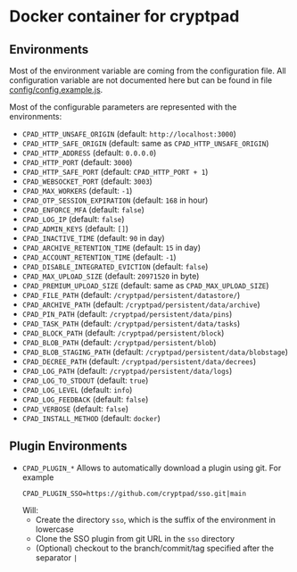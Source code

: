 # Docker container for cryptpad

## Environments
Most of the environment variable are coming from the configuration file.
All configuration variable are not documented here but can be found in file
[config/config.example.js](config/config.example.js).

Most of the configurable parameters are represented with the environments:
- `CPAD_HTTP_UNSAFE_ORIGIN` (default: `http://localhost:3000`)
- `CPAD_HTTP_SAFE_ORIGIN` (default: same as `CPAD_HTTP_UNSAFE_ORIGIN`)
- `CPAD_HTTP_ADDRESS` (default: `0.0.0.0`)
- `CPAD_HTTP_PORT` (default: `3000`)
- `CPAD_HTTP_SAFE_PORT` (default: `CPAD_HTTP_PORT + 1`)
- `CPAD_WEBSOCKET_PORT` (default: `3003`)
- `CPAD_MAX_WORKERS` (default: `-1`)
- `CPAD_OTP_SESSION_EXPIRATION` (default: `168` in hour)
- `CPAD_ENFORCE_MFA` (default: `false`)
- `CPAD_LOG_IP` (default: `false`)
- `CPAD_ADMIN_KEYS` (default: `[]`)
- `CPAD_INACTIVE_TIME` (default: `90` in day)
- `CPAD_ARCHIVE_RETENTION_TIME` (default: `15` in day)
- `CPAD_ACCOUNT_RETENTION_TIME` (default: `-1`)
- `CPAD_DISABLE_INTEGRATED_EVICTION` (default: `false`)
- `CPAD_MAX_UPLOAD_SIZE` (default: `20971520` in byte)
- `CPAD_PREMIUM_UPLOAD_SIZE` (default: same as `CPAD_MAX_UPLOAD_SIZE`)
- `CPAD_FILE_PATH` (default: `/cryptpad/persistent/datastore/`)
- `CPAD_ARCHIVE_PATH` (default: `/cryptpad/persistent/data/archive`)
- `CPAD_PIN_PATH` (default: `/cryptpad/persistent/data/pins`)
- `CPAD_TASK_PATH` (default: `/cryptpad/persistent/data/tasks`)
- `CPAD_BLOCK_PATH` (default: `/cryptpad/persistent/block`)
- `CPAD_BLOB_PATH` (default: `/cryptpad/persistent/blob`)
- `CPAD_BLOB_STAGING_PATH` (default: `/cryptpad/persistent/data/blobstage`)
- `CPAD_DECREE_PATH` (default: `/cryptpad/persistent/data/decrees`)
- `CPAD_LOG_PATH` (default: `/cryptpad/persistent/data/logs`)
- `CPAD_LOG_TO_STDOUT` (default: `true`)
- `CPAD_LOG_LEVEL` (default: `info`)
- `CPAD_LOG_FEEDBACK` (default: `false`)
- `CPAD_VERBOSE` (default: `false`)
- `CPAD_INSTALL_METHOD` (default: `docker`)

## Plugin Environments
- `CPAD_PLUGIN_*`
    Allows to automatically download a plugin using git.
    For example
    ```
    CPAD_PLUGIN_SSO=https://github.com/cryptpad/sso.git|main
    ```
    Will:
    - Create the directory `sso`, which is the suffix of the environment in
      lowercase
    - Clone the SSO plugin from git URL in the `sso` directory
    - (Optional) checkout to the branch/commit/tag specified after the separator `|`

